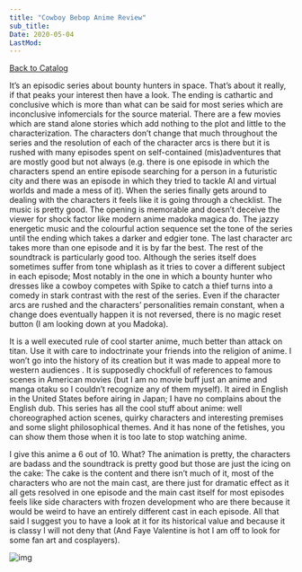 ```yaml
---
title: "Cowboy Bebop Anime Review"
sub_title:
Date: 2020-05-04
LastMod:
---
```


[Back to Catalog](https://otaking.xyz/index.html)

It’s an episodic series about bounty hunters in space. That’s about it really, if that peaks your interest then have a look.
The ending is cathartic and conclusive which is more than what can be said for most series which are inconclusive infomercials for the source material. There are a few movies which are stand alone stories which add nothing to the plot and little to the characterization. The characters don’t change that much throughout the series and the resolution of each of the character arcs is there but it is rushed with many episodes spent on self-contained (mis)adventures that are mostly good but not always (e.g. there is one episode in which the characters spend an entire episode searching for a person in a futuristic city and there was an episode in which they tried to tackle AI and virtual worlds and made a mess of it). When the series finally gets around to dealing with the characters it feels like it is going through a checklist. The music is pretty good. The opening is memorable and doesn’t deceive the viewer for shock factor like modern anime madoka magica do. The jazzy energetic music and the colourful action sequence set the tone of the series until the ending which takes a darker and edgier tone. The last character arc takes more than one episode and it is by far the best. The rest of the soundtrack is particularly good too. Although the series itself does sometimes suffer from tone whiplash as it tries to cover a different subject in each episode; Most notably in the one in which a bounty hunter who dresses like a cowboy competes with Spike to catch a thief turns into a comedy in stark contrast with the rest of the series. Even if the character arcs are rushed and the characters’ personalities remain constant, when a change does eventually happen it is not reversed, there is no magic reset button (I am looking down at you Madoka).

It is a well executed rule of cool starter anime, much better than attack on titan. Use it with care to indoctrinate your friends into the religion of anime. I won’t go into the history of its creation but it was made to appeal more to western audiences . It is supposedly chockfull of references to famous scenes in American movies (but I am no movie buff just an anime and manga otaku so I couldn’t recognize any of them myself). It aired in English in the United States before airing in Japan; I have no complains about the English dub. This series has all the cool stuff about anime: well choreographed action scenes, quirky characters and interesting premises and some slight philosophical themes. And it has none of the fetishes, you can show them those when it is too late to stop watching anime.

I give this anime a 6 out of 10. What? The animation is pretty, the characters are badass and the soundtrack is pretty good but those are just the icing on the cake: The cake is the content and there isn’t much of it, most of the characters
who are not the main cast, are there just for dramatic effect as it all gets resolved in one episode and the main cast itself
for most episodes feels like side characters with frozen development who are there because it would be weird to have an entirely different cast in each episode. All that said I suggest you to have a look at it for its historical value and because it is classy I will not deny that (And Faye Valentine is hot I am off to look for some fan art and cosplayers).

![img](https://steemitimages.com/640x0/http://i.imgur.com/aUrI8iI.jpg)
